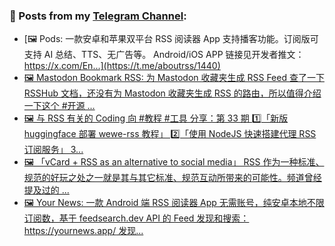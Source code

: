 ### 📰 Posts from my [Telegram Channel](https://t.me/s/aboutrss):
<!-- BLOG-POST-LIST:START -->
- [🖼 Pods: 一款安卓和苹果双平台 RSS 阅读器 App 支持播客功能。订阅版可支持 AI 总结、TTS、无广告等。 Android/iOS APP 链接见开发者推文： https://x.com/En...](https://t.me/aboutrss/1440)
- [🖼 Mastodon Bookmark RSS: 为 Mastodon 收藏夹生成 RSS Feed 查了一下 RSSHub 文档，还没有为 Mastodon 收藏夹生成 RSS 的路由，所以值得介绍一下这个 #开源 ...](https://t.me/aboutrss/1439)
- [🖼 与 RSS 有关的 Coding 向 #教程 #工具 分享：第 33 期 1️⃣「新版 huggingface 部署 wewe-rss 教程」 2️⃣「使用 NodeJS 快速搭建代理 RSS 订阅服务」 3...](https://t.me/aboutrss/1438)
- [🖼 「vCard + RSS as an alternative to social media」 RSS 作为一种标准、规范的好玩之处之一就是其与其它标准、规范互动所带来的可能性。频道曾经提及过的 ...](https://t.me/aboutrss/1437)
- [🖼 Your News: 一款 Android 端 RSS 阅读器 App 无需账号，纯安卓本地不限订阅数，基于 feedsearch.dev API 的 Feed 发现和搜索： https://yournews.app/ 发现...](https://t.me/aboutrss/1436)
<!-- BLOG-POST-LIST:END -->

<!--
**AboutRSS/AboutRSS** is a ✨ _special_ ✨ repository because its `README.md` (this file) appears on your GitHub profile.

Here are some ideas to get you started:

- 🔭 I’m currently working on ...
- 🌱 I’m currently learning ...
- 👯 I’m looking to collaborate on ...
- 🤔 I’m looking for help with ...
- 💬 Ask me about ...
- 📫 How to reach me: ...
- 😄 Pronouns: ...
- ⚡ Fun fact: ...
-->
